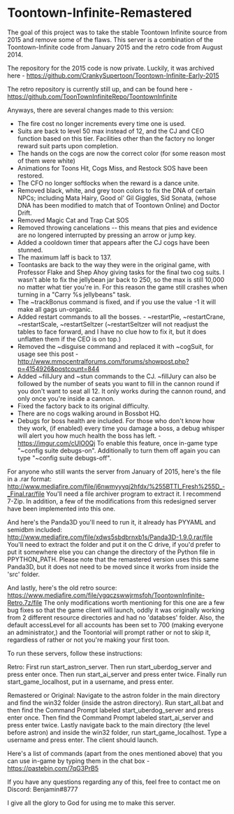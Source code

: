 # Toontown-Infinite-Remastered
The goal of this project was to take the stable Toontown Infinite source from 2015 and remove some of the flaws.  This server is a combination of the Toontown-Infinite code from January 2015 and the retro code from August 2014.

The repository for the 2015 code is now private.  Luckily, it was archived here - https://github.com/CrankySupertoon/Toontown-Infinite-Early-2015

The retro repository is currently still up, and can be found here - https://github.com/ToonTownInfiniteRepo/ToontownInfinite

Anyways, there are several changes made to this version:

- The fire cost no longer increments every time one is used.
- Suits are back to level 50 max instead of 12, and the CJ and CEO function based on this tier.  Facilities other than the factory no longer reward suit parts upon completion.
- The hands on the cogs are now the correct color (for some reason most of them were white)
- Animations for Toons Hit, Cogs Miss, and Restock SOS have been restored.
- The CFO no longer softlocks when the reward is a dance unite.
- Removed black, white, and grey toon colors to fix the DNA of certain NPCs; including Mata Hairy, Good ol' Gil Giggles, Sid Sonata, (whose DNA has been modified to match that of Toontown Online) and Doctor Drift.
- Removed Magic Cat and Trap Cat SOS
- Removed throwing cancelations -- this means that pies and evidence are no longered interrupted by pressing an arrow or jump key.
- Added a cooldown timer that appears after the CJ cogs have been stunned.
- The maximum laff is back to 137.
- Toontasks are back to the way they were in the original game, with Professor Flake and Shep Ahoy giving tasks for the final two cog suits.  I wasn't able to fix the jellybean jar back to 250, so the max is still 10,000 no matter what tier you're in.  For this reason the game still crashes when turning in a "Carry %s jellybeans" task.
- The ~trackBonus command is fixed, and if you use the value -1 it will make all gags un-organic.
- Added restart commands to all the bosses. - ~restartPie, ~restartCrane, ~restartScale, ~restartSeltzer (~restartSeltzer will not readjust the tables to face forward, and I have no clue how to fix it, but it does unflatten them if the CEO is on top.)
- Removed the ~disguise command and replaced it with ~cogSuit, for usage see this post - http://www.mmocentralforums.com/forums/showpost.php?p=4154926&postcount=844
- Added ~fillJury and ~stun commands to the CJ.  ~fillJury can also be followed by the number of seats you want to fill in the cannon round if you don't want to seat all 12.  It only works during the cannon round, and only once you're inside a cannon.
- Fixed the factory back to its original difficulty.
- There are no cogs walking around in Bossbot HQ.
- Debugs for boss health are included.  For those who don't know how they work, (if enabled) every time you damage a boss, a debug whisper will alert you how much health the boss has left. - https://imgur.com/cUlO0Qj  To enable this feature, once in-game type "~config suite debugs-on".  Additionally to turn them off again you can type "~config suite debugs-off".

For anyone who still wants the server from January of 2015, here's the file in a .rar format:
http://www.mediafire.com/file/j6nwmyyyqj2hfdx/%255BTTI_Fresh%255D_-_Final.rar/file
You'll need a file archiver program to extract it.  I recommend 7-Zip.  In addition, a few of the modifications from this redesigned server have been implemented into this one.

And here's the Panda3D you'll need to run it, it already has PYYAML and semidbm included:
http://www.mediafire.com/file/xdws5sbdbrnxb1s/Panda3D-1.9.0.rar/file
You'll need to extract the folder and put it on the C drive, if you'd prefer to put it somewhere else you can change the directory of the Python file in PPYTHON_PATH.  Please note that the remastered version uses this same Panda3D, but it does not need to be moved since it works from inside the 'src' folder.

And lastly, here's the old retro source:
https://www.mediafire.com/file/ygqczswwjrmsfoh/ToontownInfinite-Retro.7z/file
The only modifications worth mentioning for this one are a few bug fixes so that the game client will launch, oddly it was originally working from 2 different resource directories and had no 'databses' folder.  Also, the default accessLevel for all accounts has been set to 700 (making everyone an administrator,) and the Toontorial will prompt rather or not to skip it, regardless of rather or not you're making your first toon.

To run these servers, follow these instructions:

Retro: First run start_astron_server.  Then run start_uberdog_server and press enter once.  Then run start_ai_server and press enter twice.  Finally run start_game_localhost, put in a username, and press enter.

Remastered or Original: Navigate to the astron folder in the main directory and find the win32 folder (inside the astron directory).  Run start_all.bat and then find the Command Prompt labeled start_uberdog_server and press enter once.  Then find the Command Prompt labeled start_ai_server and press enter twice.  Lastly navigate back to the main directory (the level before astron) and inside the win32 folder, run start_game_localhost.  Type a username and press enter.  The client should launch.

Here's a list of commands (apart from the ones mentioned above) that you can use in-game by typing them in the chat box - https://pastebin.com/7qG3PrB5

If you have any questions regarding any of this, feel free to contact me on Discord: Benjamin#8777

I give all the glory to God for using me to make this server.
